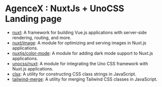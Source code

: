 # AgenceX : NuxtJs + UnoCSS Landing page


- [nuxt](https://nuxtjs.org/): A framework for building Vue.js applications with server-side rendering, routing, and more.
- [nuxt/image](https://image.nuxtjs.org/): A module for optimizing and serving images in Nuxt.js applications.
- [nuxtjs/color-mode](https://github.com/nuxt-community/color-mode): A module for adding dark mode support to Nuxt.js applications.
- [unocss/nuxt](https://unocss.io/): A module for integrating the Uno CSS framework with Nuxt.js applications.
- [clsx](https://github.com/lukeed/clsx): A utility for constructing CSS class strings in JavaScript.
- [tailwind-merge](https://github.com/benface/tailwind-merge): A utility for merging Tailwind CSS classes in JavaScript.
